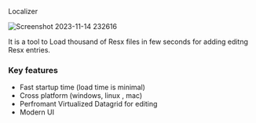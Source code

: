 Localizer

![Screenshot 2023-11-14 232616](https://github.com/sps014/Localizer/assets/45932883/3dfee9fc-4814-421b-913b-b8e092a17056)


It is a tool to Load thousand of Resx files in few seconds for adding editng Resx entries.

### Key features
* Fast startup time (load time is minimal)
* Cross platform (windows, linux , mac)
* Perfromant Virtualized Datagrid for editing
* Modern UI
